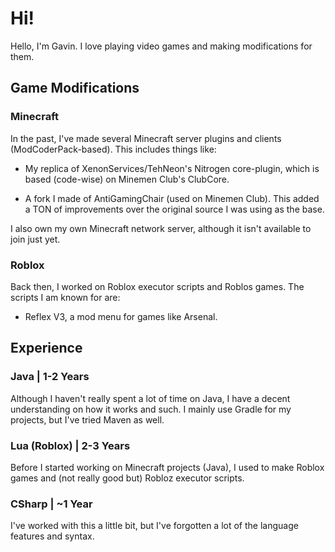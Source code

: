 # Hi!
Hello, I'm Gavin. I love playing video games and making modifications for them.

## Game Modifications
### Minecraft
In the past, I've made several Minecraft server plugins and clients (ModCoderPack-based). This includes things like:

- My replica of XenonServices/TehNeon's Nitrogen core-plugin, which is based (code-wise) on Minemen Club's ClubCore.

- A fork I made of AntiGamingChair (used on Minemen Club). This added a TON of improvements over the original source I was using as the base.

I also own my own Minecraft network server, although it isn't available to join just yet.

### Roblox
Back then, I worked on Roblox executor scripts and Roblos games. The scripts I am known for are:

- Reflex V3, a mod menu for games like Arsenal.

## Experience
### Java | 1-2 Years
Although I haven't really spent a lot of time on Java, I have a decent understanding on how it works and such. I mainly use Gradle for my projects, but I've tried Maven as well.

### Lua (Roblox) | 2-3 Years
Before I started working on Minecraft projects (Java), I used to make Roblox games and (not really good but) Robloz executor scripts.

### CSharp | ~1 Year
I've worked with this a little bit, but I've forgotten a lot of the language features and syntax.

